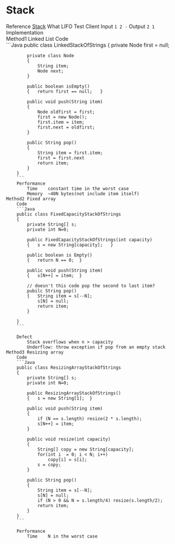# Stack
Reference	[Stack](https://www.coursera.org/learn/algorithms-part1/lecture/jSxyD/stacks)
What	LIFO
Test Client
	Input	`1 2 -`
	Output	`2 1`
Implementation	
	Method1	Linked List
		Code 	
		```Java 
		public class LinkedStackOfStrings 
		{
			private Node first = null;

			private class Node
			{
				String item;
				Node next;
			}

			public boolean isEmpty()
			{	return first == null;	}

			public void push(String item)
			{
				Node oldfirst = first;
				first = new Node();
				first.item = item;
				first.next = oldfirst;
			}

			public String pop()
			{
				String item = first.item;
				first = first.next
				return item;
			}
		}
		```
		Performance
			Time	constant time in the worst case
			Memory	~40N bytes(not include item itself)
	Method2	Fixed array
		Code
		```Java
		public class FixedCapacityStackOfStrings
		{
			private String[] s;
			private int N=0;

			public FixedCapacityStackOfStrings(int capacity)
			{	s = new String[capacity];	}

			public boolean is Empty()
			{	return N == 0;	}

			public void push(String item)
			{	s[N++] = item;	}
			
			// doesn't this code pop the second to last item?
			pubilc String pop()
			{	String item = s[--N];
				s[N] = null;
				return item;
			}
				
		}
		```

		Defect
			Stack overflows when n > capacity
			Underflow: throw exception if pop from an empty stack
	Method3 Resizing array
		Code
		```Java
		public class ResizingArrayStackOfStrings
		{
			private String[] s;
			private int N=0;
			
			public ResizingArrayStackOfStrings()
			{	s = new String[1];	}
			
			public void push(String item)
			{
				if (N == s.length) resize(2 * s.length);
				s[N++] = item;
			}

			public void resize(int capacity)
			{
				String[] copy = new String[capacity];
				for(int i  = 0; i < N; i++)
					copy[i] = s[i];
				s = copy;
			}

			public String pop()
			{
				String item = s[--N];
				s[N] = null;
				if (N > 0 && N = s.length/4) resize(s.length/2);
				return item;
			}
		}
		```

		Performance
			Time	N in the worst case



